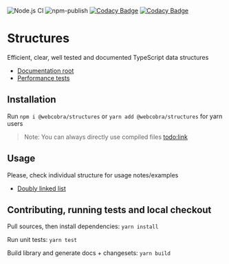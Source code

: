 ![Node.js CI](https://github.com/novitskiy-aleksei/structures/workflows/Node.js%20CI/badge.svg?branch=master)
![npm-publish](https://github.com/novitskiy-aleksei/structures/workflows/npm-publish/badge.svg)
[![Codacy Badge](https://api.codacy.com/project/badge/Coverage/a8844cbf3bba4a2a98ea7b08346ed9e0)](https://www.codacy.com/manual/mr.novik/structures?utm_source=github.com&utm_medium=referral&utm_content=novitskiy-aleksei/structures&utm_campaign=Badge_Coverage)
[![Codacy Badge](https://api.codacy.com/project/badge/Grade/a8844cbf3bba4a2a98ea7b08346ed9e0)](https://www.codacy.com/manual/mr.novik/structures?utm_source=github.com&amp;utm_medium=referral&amp;utm_content=novitskiy-aleksei/structures&amp;utm_campaign=Badge_Grade)

# Structures

Efficient, clear, well tested and documented TypeScript data structures

- [Documentation root](/docs/structures.md)
- [Performance tests](/src/tests/performance)

## Installation

Run `npm i @webcobra/structures` or `yarn add @webcobra/structures` for yarn users
> Note: You can always directly use compiled files <todo:link>

## Usage

Please, check individual structure for usage notes/examples

- [Doubly linked list](/docs/structures.doublylinkedlist.md)

## Contributing, running tests and local checkout

Pull sources, then install dependencies:
`yarn install`

Run unit tests:
`yarn test`

Build library and generate docs + changesets:
`yarn build`
